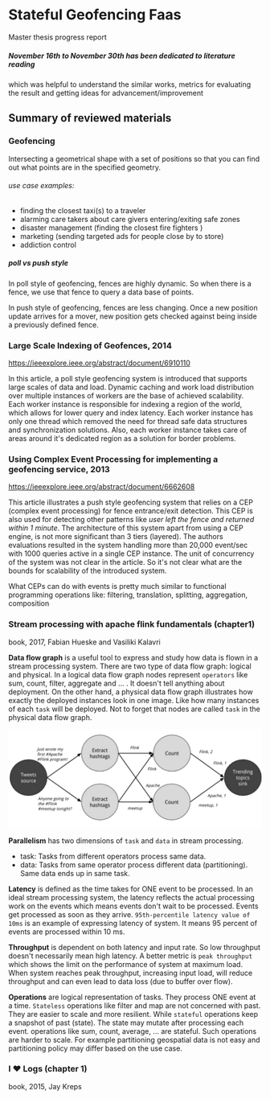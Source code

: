 # Stateful Geofencing Faas
 Master thesis progress report 
##### November 16th to November 30th has been dedicated to literature reading
which was helpful to understand the similar works, metrics for 
evaluating the result and getting ideas for advancement/improvement

## Summary of reviewed materials

### Geofencing
Intersecting a geometrical shape with a set of positions so that 
you can find out what points are in the specified geometry.
###### use case examples: 
 * finding the closest taxi(s) to a traveler
 * alarming care takers about care givers entering/exiting safe zones
 * disaster management (finding the closest fire fighters ) 
 * marketing (sending targeted ads for people close by to store)
 * addiction control
##### poll vs push style
In poll style of geofencing, fences are highly dynamic. So when 
there is a fence, we use that fence to query a data base of points.

In push style of geofencing, fences are less changing. Once a new position 
update arrives for a mover, new position gets checked against being inside a
previously defined fence.
 
### Large Scale Indexing of Geofences, 2014
https://ieeexplore.ieee.org/abstract/document/6910110

In this article, a poll style geofencing system is introduced that supports large scales
of data and load. Dynamic caching and work load distribution over multiple instances
of workers are the base of achieved scalability. Each worker instance is
responsible for indexing a region of the world, which allows for lower query and index latency.
Each worker instance has only one thread which removed the need for thread safe data structures and synchronization solutions.
Also, each worker instance takes care of areas around it's dedicated region as a solution for border problems.

### Using Complex Event Processing for implementing a geofencing service, 2013
https://ieeexplore.ieee.org/abstract/document/6662608

This article illustrates a push style geofencing system that relies on a CEP (complex event processing) 
for fence entrance/exit detection. This CEP is also used for detecting other patterns like 
*user left the fence and returned within 1 minute*. 
The architecture of this system apart from using a CEP engine, is not more significant than 3 tiers (layered).
The authors evaluations resulted in the system handling more than 20,000 event/sec with 1000 queries active in a single CEP instance.
The unit of concurrency of the system was not clear in the article. So it's not clear what are the bounds for scalability of the introduced system.
 
What CEPs can do with events is pretty much similar to functional programming operations like:
 filtering, translation, splitting, aggregation, composition
 
### Stream processing with apache flink fundamentals (chapter1) 
book, 2017, Fabian Hueske and Vasiliki Kalavri

__Data flow graph__ is a useful tool to express and study how data is flown in a stream processing system.
There are two type of data flow graph: logical and physical. 
In a logical data flow graph nodes represent `operators` like sum, count, filter, aggregate and ... .
It doesn't tell anything about deployment.
On the other hand, a physical data flow graph illustrates how exactly the deployed instances look in one image.
Like how many instances of each `task` will be deployed. Not to forget that nodes are called `task` in the physical data flow graph.
     

![Physical data flow](/work-report/physical-data-flow-graph.png)


__Parallelism__ has two dimensions of `task` and `data` in stream processing. 
 * task: Tasks from different operators process same data.
 * data: Tasks from same operator process different data (partitioning). Same data ends up in same task.
 
 __Latency__ is defined as the time takes for ONE event to be processed. In an ideal stream processing system, the latency reflects
 the actual processing work on the events which means events don't wait to be processed. Events get processed as soon as they arrive.
 `95th-percentile latency value of 10ms` is an example of expressing latency of system. It means 95 percent of events are processed within 10 ms.
 
 __Throughput__ is dependent on both latency and input rate. So low throughput doesn't necessarily mean high latency. 
 A better metric is `peak throughput` which shows the limit on the performance of system at maximum load. When system reaches 
 peak throughput, increasing input load, will reduce throughput and can even lead to data loss (due to buffer over flow).
 
 __Operations__ are logical representation of tasks. They process ONE event at a time. `Stateless` operations like filter and map
 are not concerned with past. They are easier to scale and more resilient. While `stateful` operations keep a snapshot of past (state).
 The state may mutate after processing each event. operations like sum, count, average, ... are stateful. Such operations are harder to scale.
 For example partitioning geospatial data is not easy and partitioning policy may differ based on the use case. 
 
 
 ### I ♥ Logs (chapter 1)
   book, 2015, Jay Kreps
   


 



